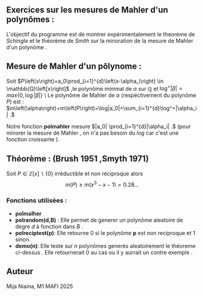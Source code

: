 ## Exercices sur les mesures de Mahler d'un polynômes :
 L'objectif du programme est de montrer expérimentalement le theorème de *Schingle* et le théorème de *Smith* sur la minoration de la mesure de Mahler d'un polynôme .
## Mesure de Mahler d'un pôlynome :
Soit $P\left(x\right)=a_0\prod_{i=1}^{d}\left(x-\alpha_i\right) \in \mathbb{Q}\left[x\right]$ ,le polynôme minimal de $\alpha$ sur $\mathbb{Q}$ et $\log^+|\beta|=max\left\{0,\log|\beta|\right\}$ \\
Le polynôme de Mahler de $\alpha$ (respéctivement du polynôme $P$) est :
$m\left(\alpha\right)=m\left(P\right)=\log|a_0|+\sum_{i=1}^{d}\log^+|\alpha_i| .$

Notre fonction **polmahler** mesure $|a_0| \prod_{i=1}^{d}|\alpha_i| .$ (pour minorer  la mesure de Mahler , on n'a pas besoin du $log$ car c'est une fonction croissante ).

##  Théorème : (Brush $1951$ ,Smyth $1971$)
  Soit $P \in \mathbb{Z}\left[x \right] \backslash \left\{0\right\}$  irréductible et non réciproque
alors $$m\left(P\right) \geq m\left(x^3-x-1\right)=0.28\dots$$
 ### Fonctions utilisées :
 - **polmalher**
 - **polrandom(d,B)** : Elle permet de generer un polynôme aleatoire  de degre $d$ à fonction dans $B$ .
 - **polreciptest(p)**: Elle retourne $0$ si le polynôme **p** est non reciproque et  $1$  sinon. 
 - **demo(n)**: Elle teste sur $n$ polynômes generés aleatoirement le théoreme ci-dessus . Elle retournerait $0$ au cas ou il y aurrait un contre exemple .

## Auteur

Mija Niaina, M1 MAFI 2025
